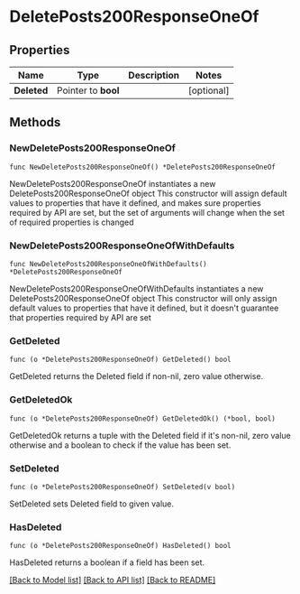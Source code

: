 # DeletePosts200ResponseOneOf

## Properties

Name | Type | Description | Notes
------------ | ------------- | ------------- | -------------
**Deleted** | Pointer to **bool** |  | [optional] 

## Methods

### NewDeletePosts200ResponseOneOf

`func NewDeletePosts200ResponseOneOf() *DeletePosts200ResponseOneOf`

NewDeletePosts200ResponseOneOf instantiates a new DeletePosts200ResponseOneOf object
This constructor will assign default values to properties that have it defined,
and makes sure properties required by API are set, but the set of arguments
will change when the set of required properties is changed

### NewDeletePosts200ResponseOneOfWithDefaults

`func NewDeletePosts200ResponseOneOfWithDefaults() *DeletePosts200ResponseOneOf`

NewDeletePosts200ResponseOneOfWithDefaults instantiates a new DeletePosts200ResponseOneOf object
This constructor will only assign default values to properties that have it defined,
but it doesn't guarantee that properties required by API are set

### GetDeleted

`func (o *DeletePosts200ResponseOneOf) GetDeleted() bool`

GetDeleted returns the Deleted field if non-nil, zero value otherwise.

### GetDeletedOk

`func (o *DeletePosts200ResponseOneOf) GetDeletedOk() (*bool, bool)`

GetDeletedOk returns a tuple with the Deleted field if it's non-nil, zero value otherwise
and a boolean to check if the value has been set.

### SetDeleted

`func (o *DeletePosts200ResponseOneOf) SetDeleted(v bool)`

SetDeleted sets Deleted field to given value.

### HasDeleted

`func (o *DeletePosts200ResponseOneOf) HasDeleted() bool`

HasDeleted returns a boolean if a field has been set.


[[Back to Model list]](../README.md#documentation-for-models) [[Back to API list]](../README.md#documentation-for-api-endpoints) [[Back to README]](../README.md)


